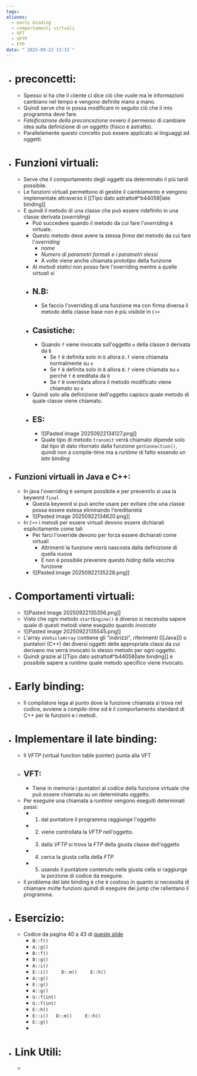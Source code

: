 ```yaml
---
tags:
aliases:
  - early binding
  - comportamenti virtuali
  - VFT
  - VFTP
  - FTP
data: "`2025-09-22 13:32`"
---
```

- # preconcetti:
	-  Spesso si ha che il cliente ci dice ciò che vuole ma le informazioni cambiano nel tempo e vengono definite mano a mano.
	- Quindi serve che io possa modificare in seguito ciò che il mio programma deve fare.
	- _Falsificazione della preconcezione_ ovvero il permesso di cambiare idea sulla definizione di un oggetto (fisico e astratto).
	- Parallelamente questo concetto può essere applicato ai linguaggi ad oggetti.
- # Funzioni virtuali:
	- Serve che il comportamento degli oggetti sia determinato il più tardi possibile.
	- Le funzioni virtuali permettono di gestire il cambiamento e vengono implementate attraverso il [[Tipo dato astratto#^b44058|late binding]]
	- E quindi il metodo di una classe che può essere ridefinito in una classe derivata (_overriding_)
		- Può succedere quando il metodo da cui fare l'_overriding_ è virtuale.
		- Questo metodo deve avere la stessa _firma_ del metodo da cui fare l'_overriding_
			- _nome_
			- _Numero di parametri formali e i parametri stessi_
			- A volte viene anche chiamata _prototipo_ della funzione
		- AI _metodi statici_ non posso fare l'overriding mentre a quelle _virtuali_ si 
		- ## N.B:
			- Se faccio l'overriding di una funzione ma con firma diversa il metodo della classe base non è più visibile in `C++`
		- ## Casistiche:
			- Quando `f` viene invocata sull'oggetto `o` della classe `D` derivata da `B`
				- Se `f` è definita solo in `D` allora `D.f` viene chiamata normalmente su `o`
				- Se `f` è definita solo in `B` allora `B.f` viene chiamata su `o` perché `f` è ereditata da `D` 
				- Se `f` è overridata allora il metodo modificato viene chiamato su `o`
		- Quindi solo alla definizione dell'oggetto capisco quale metodo di quale classe viene chiamato.
		- ## ES:
			- ![[Pasted image 20250922134127.png]]
			- Quale tipo di metodo `transmit` verrà chiamato dipende solo dal tipo di dato ritornato dalla funzione `getConnection()`, quindi non a compile-time ma a _runtime_ di fatto essendo un _late binding_ 
- ## Funzioni virtuali in Java e C++:
	- In java l'overriding è sempre possibile e per prevenirlo si usa la keyword `final`
		- Questa keyword si può anche usare per evitare che una classe possa essere estesa eliminando l'ereditarietà
		- ![[Pasted image 20250922134620.png]]
	- In `C++` i metodi per essere virtuali devono essere dichiarati esplicitamente come tali
		- Per farci l'override devono per forza essere dichiarati come virtuali
			- Altrimenti la funzione verrà nascosta dalla definizione di quella nuova
			- E non è possibile prevenire questo _hiding_ della vecchia funzione
		- ![[Pasted image 20250922135228.png]]
- # Comportamenti virtuali:
	- ![[Pasted image 20250922135356.png]]
	- Visto che ogni metodo `startEngine()` è diverso si necessita sapere quale di questi metodi viene eseguito quando _invocato_ 
	- ![[Pasted image 20250922135545.png]]
	- L'array `aVehicleArray` contiene gli "indirizzi", riferimenti ([[Java]]) o puntatori (C++) dei diversi oggetti delle appropriate classi da cui derivano ma verrà invocato lo stesso metodo per ogni oggetto.
	- Quindi grazie al [[Tipo dato astratto#^b44058|late binding]] è possibile sapere a _runtime_ quale metodo specifico viene invocato.
- # Early binding:
	- Il compilatore lega al punto dove la funzione chiamata si trova nel codice, avviene a _compile-time_ ed è il comportamento standard di C++ per le funzioni e i metodi.
- # Implementare il late binding:
	- Il _VFTP_ (virtual function table pointer) punta alla VFT
	- ## VFT:
		- Tiene in memoria i puntatori al codice della funzione virtuale che può essere chiamata su un determinato oggetto.
	- Per eseguire una chiamata a _runtime_ vengono eseguiti determinati passi:
		- 1) dal puntatore il programma raggiunge l'oggetto
		- 2) viene controllata la _VFTP_ nell'oggetto.
		- 3) dalla _VFTP_ si trova la _FTP_ della giusta classe dell'oggetto
		- 4) cerca la giusta cella della _FTP_ 
		- 5) usando il puntatore contenuto nella giusta cella si raggiunge la porzione di codice da eseguire.
	- Il problema del late binding è che è costoso in quanto si necessita di chiamare molte funzioni quindi di eseguire dei jump che rallentano il programma.
- # Esercizio:
	- Codice da pagina 40 a 43 di [queste slide](https://virtuale.unibo.it/pluginfile.php/2778869/mod_resource/content/2/20250922.ExtraLectureOnVF.pdf)
		- `B::f()`
		- `A::g()`
		- `B::f()`
		- `B::g()`
		- `A::i()`
		- `E::i()     D::m()     E::h()`
		- `A::g()`
		- `E::g()`
		- `A::g()`
		- `G::f(int)`
		- `G::f(int)`
		- `E::h()`
		- `E::i()   D::m()     E::h()`
		- `E::g()`
		- 
- # Link Utili:
	- 